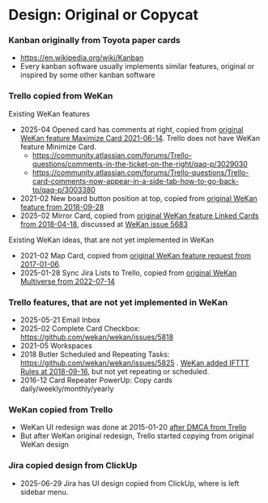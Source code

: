# Design: Original or Copycat

### Kanban originally from Toyota paper cards

- https://en.wikipedia.org/wiki/Kanban
- Every kanban software usually implements similar features, original or inspired by some other kanban software

### Trello copied from WeKan

Existing WeKan features

- 2025-04 Opened card has comments at right, copied from [original WeKan feature Maximize Card 2021-06-14](https://github.com/wekan/wekan/blob/main/CHANGELOG.md#v535-2021-06-14-wekan-release). Trello does not have WeKan feature Minimize Card.
  - https://community.atlassian.com/forums/Trello-questions/comments-in-the-ticket-on-the-right/qaq-p/3029030
  - https://community.atlassian.com/forums/Trello-questions/Trello-card-comments-now-appear-in-a-side-tab-how-to-go-back-to/qaq-p/3003380
- 2021-02 New board button position at top, copied from [original WeKan feature from 2018-09-28](https://github.com/wekan/wekan/blob/main/CHANGELOG.md#v1511-2018-09-28-wekan-edge-release)
- 2025-02 Mirror Card, copied from [original WeKan feature Linked Cards from 2018-04-18](https://github.com/wekan/wekan/pull/1592), discussed at [WeKan issue 5683](https://github.com/wekan/wekan/issues/5683)

Existing WeKan ideas, that are not yet implemented in WeKan

- 2021-02 Map Card, copied from [original WeKan feature request from 2017-01-06](https://github.com/wekan/wekan/issues/755).
- 2025-01-28 Sync Jira Lists to Trello, copied from [original WeKan Multiverse from 2022-07-14](https://boards.wekan.team/b/JctQEtkayWXTTJyzt/wekan-multiverse)

### Trello features, that are not yet implemented in WeKan

- 2025-05-21 Email Inbox
- 2025-02 Complete Card Checkbox: https://github.com/wekan/wekan/issues/5818
- 2021-05 Workspaces
- 2018 Butler Scheduled and Repeating Tasks: https://github.com/wekan/wekan/issues/5825 . [WeKan added IFTTT Rules at 2018-09-16](https://github.com/wekan/wekan/blob/main/CHANGELOG.md#v147-2018-09-16-wekan-release), but not yet repeating or scheduled.
- 2016-12 Card Repeater PowerUp: Copy cards daily/weekly/monthly/yearly

### WeKan copied from Trello

- WeKan UI redesign was done at 2015-01-20 [after DMCA from Trello](https://github.com/wekan/wekan/blob/main/docs/FAQ/FAQ.md#werent-you-called-libreboard-before)
- But after WeKan original redesign, Trello started copying from original WeKan design

### Jira copied design from ClickUp

- 2025-06-29 Jira has UI design copied from ClickUp, where is left sidebar menu.
